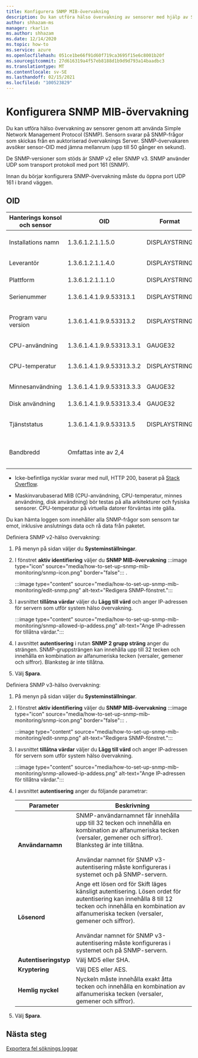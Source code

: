 ```yaml
---
title: Konfigurera SNMP MIB-övervakning
description: Du kan utföra hälso övervakning av sensorer med hjälp av SNMP. Sensorn svarar på SNMP-frågor som skickas från en auktoriserad övervaknings Server.
author: shhazam-ms
manager: rkarlin
ms.author: shhazam
ms.date: 12/14/2020
ms.topic: how-to
ms.service: azure
ms.openlocfilehash: 051ce1be66f91d60f719ca3695f15e6c8001b20f
ms.sourcegitcommit: 27d616319a4f57eb8188d1b9d9d793a14baadbc3
ms.translationtype: MT
ms.contentlocale: sv-SE
ms.lasthandoff: 02/15/2021
ms.locfileid: "100523829"
---
```

# <a name="set-up-snmp-mib-monitoring"></a>Konfigurera SNMP MIB-övervakning

Du kan utföra hälso övervakning av sensorer genom att använda Simple Network Management Protocol (SNMP). Sensorn svarar på SNMP-frågor som skickas från en auktoriserad övervaknings Server. SNMP-övervakaren avsöker sensor-OID med jämna mellanrum (upp till 50 gånger en sekund).

De SNMP-versioner som stöds är SNMP v2 eller SNMP v3. SNMP använder UDP som transport protokoll med port 161 (SNMP).

Innan du börjar konfigurera SNMP-övervakning måste du öppna port UDP 161 i brand väggen.

## <a name="oids"></a>OID

| Hanterings konsol och sensor | OID | Format | Beskrivning |
|--|--|--|--|
| Installations namn | 1.3.6.1.2.1.1.5.0 | DISPLAYSTRING | Installations namn för den lokala hanterings konsolen |
| Leverantör | 1.3.6.1.2.1.1.4.0 | DISPLAYSTRING | Microsoft Support (support.microsoft.com) |
| Plattform | 1.3.6.1.2.1.1.1.0 | DISPLAYSTRING | Sensor eller lokal hanterings konsol |
| Serienummer | 1.3.6.1.4.1.9.9.53313.1 | DISPLAYSTRING | Sträng som licensen använder |
| Program varu version | 1.3.6.1.4.1.9.9.53313.2 | DISPLAYSTRING | Xsense full versions sträng och fullständig hanterings sträng för hantering |
| CPU-användning | 1.3.6.1.4.1.9.9.53313.3.1 | GAUGE32 | Indikation på noll till 100 |
| CPU-temperatur | 1.3.6.1.4.1.9.9.53313.3.2 | DISPLAYSTRING | Celsius som anger noll till 100 baserat på Linux-indatatyper |
| Minnesanvändning | 1.3.6.1.4.1.9.9.53313.3.3 | GAUGE32 | Indikation på noll till 100 |
| Disk användning | 1.3.6.1.4.1.9.9.53313.3.4 | GAUGE32 | Indikation på noll till 100 |
| Tjänststatus | 1.3.6.1.4.1.9.9.53313.5 | DISPLAYSTRING | Online eller offline om någon av de fyra viktiga komponenterna är nere |
| Bandbredd | Omfattas inte av 2,4 |  | Bandbredden som tas emot på varje övervaknings gränssnitt i Xsense |

   - Icke-befintliga nycklar svarar med null, HTTP 200, baserat på [Stack Overflow](https://stackoverflow.com/questions/51419026/querying-for-non-existing-record-returns-null-with-http-200).
    
   - Maskinvarubaserad MIB (CPU-användning, CPU-temperatur, minnes användning, disk användning) bör testas på alla arkitekturer och fysiska sensorer. CPU-temperatur på virtuella datorer förväntas inte gälla.

Du kan hämta loggen som innehåller alla SNMP-frågor som sensorn tar emot, inklusive anslutnings data och rå data från paketet.

Definiera SNMP v2-hälso övervakning:

1. På menyn på sidan väljer du **Systeminställningar**.

2. I fönstret **aktiv identifiering** väljer du **SNMP MIB-övervakning** :::image type="icon" source="media/how-to-set-up-snmp-mib-monitoring/snmp-icon.png" border="false"::: .

    :::image type="content" source="media/how-to-set-up-snmp-mib-monitoring/edit-snmp.png" alt-text="Redigera SNMP-fönstret.":::

3. I avsnittet **tillåtna värdar** väljer du **Lägg till värd** och anger IP-adressen för servern som utför system hälso övervakning.

    :::image type="content" source="media/how-to-set-up-snmp-mib-monitoring/snmp-allowed-ip-addess.png" alt-text="Ange IP-adressen för tillåtna värdar.":::

4. I avsnittet **autentisering** i rutan **SNMP 2 grupp sträng** anger du strängen. SNMP-gruppsträngen kan innehålla upp till 32 tecken och innehålla en kombination av alfanumeriska tecken (versaler, gemener och siffror). Blanksteg är inte tillåtna.

5. Välj **Spara**.

Definiera SNMP v3-hälso övervakning:

1. På menyn på sidan väljer du **Systeminställningar**.

2. I fönstret **aktiv identifiering** väljer du **SNMP MIB-övervakning** :::image type="icon" source="media/how-to-set-up-snmp-mib-monitoring/snmp-icon.png" border="false"::: .

    :::image type="content" source="media/how-to-set-up-snmp-mib-monitoring/edit-snmp.png" alt-text="Redigera SNMP-fönstret.":::

3. I avsnittet **tillåtna värdar** väljer du **Lägg till värd** och anger IP-adressen för servern som utför system hälso övervakning.

    :::image type="content" source="media/how-to-set-up-snmp-mib-monitoring/snmp-allowed-ip-addess.png" alt-text="Ange IP-adressen för tillåtna värdar.":::

4. I avsnittet **autentisering** anger du följande parametrar:

    | Parameter | Beskrivning |
    |--|--|
    | **Användarnamn** | SNMP-användarnamnet får innehålla upp till 32 tecken och innehålla en kombination av alfanumeriska tecken (versaler, gemener och siffror). Blanksteg är inte tillåtna. <br /> <br />Användar namnet för SNMP v3-autentisering måste konfigureras i systemet och på SNMP-servern. |
    | **Lösenord** | Ange ett lösen ord för Skift läges känsligt autentisering. Lösen ordet för autentisering kan innehålla 8 till 12 tecken och innehålla en kombination av alfanumeriska tecken (versaler, gemener och siffror). <br /> <br/>Användar namnet för SNMP v3-autentisering måste konfigureras i systemet och på SNMP-servern. |
    | **Autentiseringstyp** | Välj MD5 eller SHA. |
    | **Kryptering** | Välj DES eller AES. |
    | **Hemlig nyckel** | Nyckeln måste innehålla exakt åtta tecken och innehålla en kombination av alfanumeriska tecken (versaler, gemener och siffror). |

5. Välj **Spara**.

## <a name="next-steps"></a>Nästa steg

[Exportera fel söknings loggar](how-to-troubleshoot-the-sensor-and-on-premises-management-console.md)
